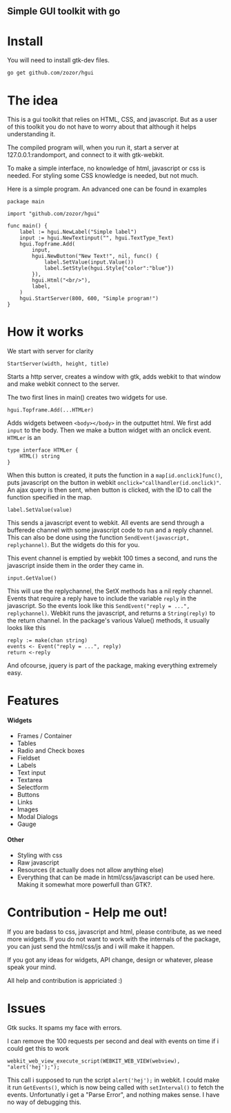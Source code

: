 Simple GUI toolkit with go
------------------------------

Install
===========================

You will need to install gtk-dev files.

`go get github.com/zozor/hgui`


The idea
===========================

This is a gui toolkit that relies on HTML, CSS, and javascript. But as a user of this toolkit you do not have to worry about that
although it helps understanding it.

The compiled program will, when you run it, start a server at 127.0.0.1:randomport, and connect to it with gtk-webkit.

To make a simple interface, no knowledge of html, javascript or css is needed. For styling some CSS knowledge is needed, but not much.

Here is a simple program. An advanced one can be found in examples


	package main

	import "github.com/zozor/hgui"

	func main() {
		label := hgui.NewLabel("Simple label")
		input := hgui.NewTextinput("", hgui.TextType_Text)
		hgui.Topframe.Add(
			input, 
			hgui.NewButton("New Text!", nil, func() {
				label.SetValue(input.Value())
				label.SetStyle(hgui.Style{"color":"blue"})
			}),
			hgui.Html("<br/>"), 
			label,
		)
		hgui.StartServer(800, 600, "Simple program!")
	}

How it works
===========================
We start with server for clarity

	StartServer(width, height, title)

Starts a http server, creates a window with gtk, adds webkit to that window and make webkit connect to the server.

The two first lines in main() creates two widgets for use.

	hgui.Topframe.Add(...HTMLer)

Adds widgets between `<body></body>` in the outputtet html. We first add `input` to the body.
Then we make a button widget with an onclick event. `HTMLer` is an 

	type interface HTMLer {
		HTML() string
	}

When this button is created, it puts the function in a `map[id.onclick]func()`, puts javascript on the button in webkit
`onclick="callhandler(id.onclick)"`. An ajax query is then sent, when button is clicked, with the ID to call the function specified in the map.

	label.SetValue(value)

This sends a javascript event to webkit. All events are send through a bufferede channel with some javascript code to run and a reply channel.
This can also be done using the function `SendEvent(javascript, replychannel)`. But the widgets do this for you.

This event channel is emptied by webkit 100 times a second, and runs the javascript inside them in the order they came in.

	input.GetValue()

This will use the replychannel, the SetX methods has a nil reply channel. Events that require a reply have to include the variable `reply` in the javascript. So the events look like this `SendEvent("reply = ...", replychannel)`. Webkit runs the javascript, and returns a `String(reply)` to
the return channel. In the package's various Value() methods, it usually looks like this

	reply := make(chan string)
	events <- Event("reply = ...", reply)
	return <-reply

And ofcourse, jquery is part of the package, making everything extremely easy.

Features
===========================
#### Widgets

- Frames / Container
- Tables
- Radio and Check boxes
- Fieldset
- Labels
- Text input
- Textarea
- Selectform
- Buttons
- Links
- Images
- Modal Dialogs
- Gauge

#### Other
- Styling with css
- Raw javascript
- Resources (it actually does not allow anything else)
- Everything that can be made in html/css/javascript can be used here. Making it somewhat more powerfull than GTK?.

Contribution - Help me out!
===============================
If you are badass to css, javascript and html, please contribute, as we need more widgets.
If you do not want to work with the internals of the package, you can just send the html/css/js and i will make it happen.

If you got any ideas for widgets, API change, design or whatever, please speak your mind.

All help and contribution is appriciated :)

Issues
===========================
Gtk sucks. It spams my face with errors.

I can remove the 100 requests per second and deal with events on time if i could get this to work

	webkit_web_view_execute_script(WEBKIT_WEB_VIEW(webview), "alert('hej');");

This call i supposed to run the script `alert('hej');` in webkit. I could make it run `GetEvents()`, which is now being called
with `setInterval()` to fetch the events. Unfortunatly i get a "Parse Error", and nothing makes sense. I have no way of debugging this.